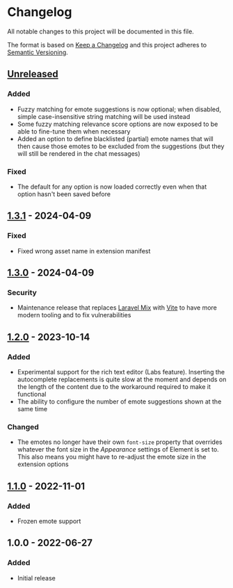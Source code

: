 # Changelog

All notable changes to this project will be documented in this file.

The format is based on [Keep a Changelog](https://keepachangelog.com/en/1.0.0/)
and this project adheres to
[Semantic Versioning](https://semver.org/spec/v2.0.0.html).

## [Unreleased]

### Added

+ Fuzzy matching for emote suggestions is now optional; when disabled, simple
  case-insensitive string matching will be used instead
+ Some fuzzy matching relevance score options are now exposed to be able to
  fine-tune them when necessary
+ Added an option to define blacklisted (partial) emote names that will then
  cause those emotes to be excluded from the suggestions (but they will still
  be rendered in the chat messages)

### Fixed

+ The default for any option is now loaded correctly even when that option
  hasn't been saved before

## [1.3.1] - 2024-04-09

### Fixed

+ Fixed wrong asset name in extension manifest

## [1.3.0] - 2024-04-09

### Security

+ Maintenance release that replaces [Laravel Mix][laravel-mix] with
  [Vite][vite] to have more modern tooling and to fix vulnerabilities

## [1.2.0] - 2023-10-14

### Added

+ Experimental support for the rich text editor (Labs feature). Inserting the
  autocomplete replacements is quite slow at the moment and depends on the
  length of the content due to the workaround required to make it functional
+ The ability to configure the number of emote suggestions shown at the same
  time

### Changed

+ The emotes no longer have their own `font-size` property that overrides
  whatever the font size in the _Appearance_ settings of Element is set to.
  This also means you might have to re-adjust the emote size in the extension
  options

## [1.1.0] - 2022-11-01

### Added

+ Frozen emote support

## 1.0.0 - 2022-06-27

### Added

+ Initial release

[Unreleased]: https://github.com/mserajnik/element-emotes/compare/1.3.1...develop
[1.3.1]: https://github.com/mserajnik/element-emotes/compare/1.3.0...1.3.1
[1.3.0]: https://github.com/mserajnik/element-emotes/compare/1.2.0...1.3.0
[1.2.0]: https://github.com/mserajnik/element-emotes/compare/1.1.0...1.2.0
[1.1.0]: https://github.com/mserajnik/element-emotes/compare/1.0.0...1.1.0

[laravel-mix]: https://github.com/laravel-mix/laravel-mix
[vite]: https://vitejs.dev/
